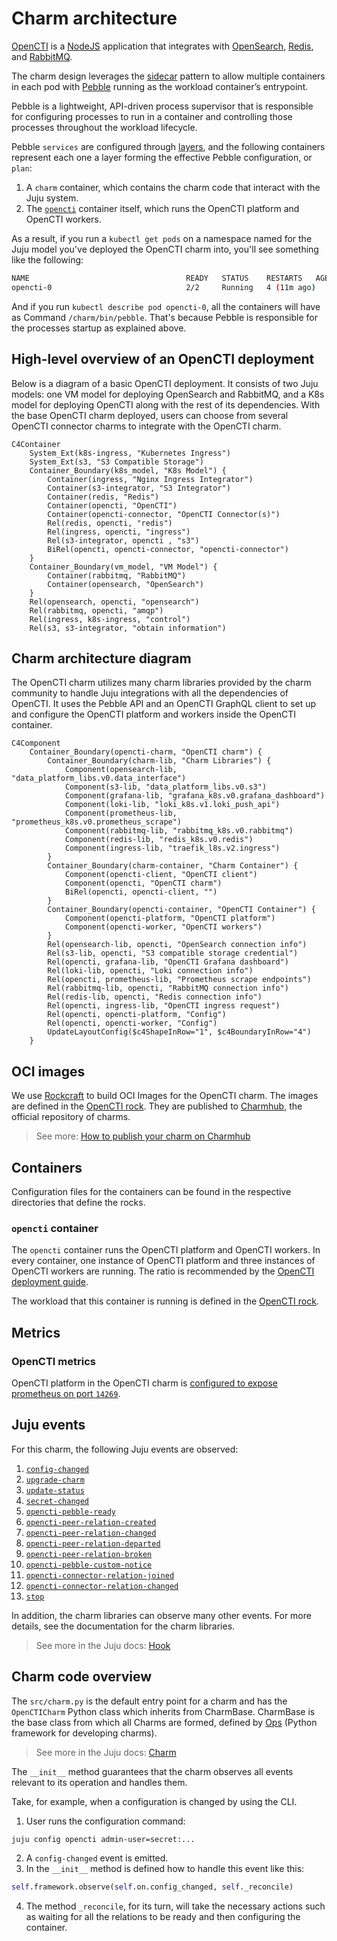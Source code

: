 # Charm architecture

[OpenCTI](https://filigran.io/solutions/open-cti/) is a 
[NodeJS](https://nodejs.org/en) application that integrates with 
[OpenSearch](https://opensearch.org/), [Redis](https://redis.io/), and 
[RabbitMQ](https://www.rabbitmq.com/).

The charm design leverages the [sidecar](https://kubernetes.io/blog/2015/06/the-distributed-system-toolkit-patterns/#example-1-sidecar-containers)
pattern to allow multiple containers in each pod with 
[Pebble](https://juju.is/docs/sdk/pebble) running as the workload container’s 
entrypoint.

Pebble is a lightweight, API-driven process supervisor that is responsible for
configuring processes to run in a container and controlling those
processes throughout the workload lifecycle.

Pebble `services` are configured through [layers](https://github.com/canonical/pebble#layer-specification), 
and the following containers represent each one a layer forming the effective 
Pebble configuration, or `plan`:

1. A `charm` container, which contains the charm code that interact with the Juju system.
2. The [`opencti`](https://filigran.io/solutions/open-cti/) container itself, which runs the OpenCTI platform and OpenCTI workers.

As a result, if you run a `kubectl get pods` on a namespace named for the Juju 
model you've deployed the OpenCTI charm into, you'll see something like the 
following:

```bash
NAME                                   READY   STATUS    RESTARTS   AGE
opencti-0                              2/2     Running   4 (11m ago)   3h20m
```

And if you run `kubectl describe pod opencti-0`, all the containers will have 
as Command ```/charm/bin/pebble```. That's because Pebble is responsible for
the processes startup as explained above.

## High-level overview of an OpenCTI deployment

Below is a diagram of a basic OpenCTI deployment. It consists of two Juju models:
one VM model for deploying OpenSearch and RabbitMQ, and a K8s model for 
deploying OpenCTI along with the rest of its dependencies. With the base OpenCTI
charm deployed, users can choose from several OpenCTI connector charms to 
integrate with the OpenCTI charm.

```mermaid
C4Container
    System_Ext(k8s-ingress, "Kubernetes Ingress")
    System_Ext(s3, "S3 Compatible Storage")
    Container_Boundary(k8s_model, "K8s Model") {
        Container(ingress, "Nginx Ingress Integrator")
        Container(s3-integrator, "S3 Integrator")
        Container(redis, "Redis")
        Container(opencti, "OpenCTI")
        Container(opencti-connector, "OpenCTI Connector(s)")
        Rel(redis, opencti, "redis")
        Rel(ingress, opencti, "ingress")
        Rel(s3-integrator, opencti , "s3")
        BiRel(opencti, opencti-connector, "opencti-connector")
    }
    Container_Boundary(vm_model, "VM Model") {
        Container(rabbitmq, "RabbitMQ")
        Container(opensearch, "OpenSearch")
    }
    Rel(opensearch, opencti, "opensearch")
    Rel(rabbitmq, opencti, "amqp")
    Rel(ingress, k8s-ingress, "control")
    Rel(s3, s3-integrator, "obtain information")
```

## Charm architecture diagram

The OpenCTI charm utilizes many charm libraries provided by the charm community
to handle Juju integrations with all the dependencies of OpenCTI. It uses the 
Pebble API and an OpenCTI GraphQL client to set up and configure the OpenCTI 
platform and workers inside the OpenCTI container.

```mermaid
C4Component
    Container_Boundary(opencti-charm, "OpenCTI charm") {
        Container_Boundary(charm-lib, "Charm Libraries") {
            Component(opensearch-lib, "data_platform_libs.v0.data_interface")
            Component(s3-lib, "data_platform_libs.v0.s3")
            Component(grafana-lib, "grafana_k8s.v0.grafana_dashboard")
            Component(loki-lib, "loki_k8s.v1.loki_push_api")
            Component(prometheus-lib, "prometheus_k8s.v0.prometheus_scrape")
            Component(rabbitmq-lib, "rabbitmq_k8s.v0.rabbitmq")
            Component(redis-lib, "redis_k8s.v0.redis")
            Component(ingress-lib, "traefik_l8s.v2.ingress")
        }
        Container_Boundary(charm-container, "Charm Container") {
            Component(opencti-client, "OpenCTI client")
            Component(opencti, "OpenCTI charm")
            BiRel(opencti, opencti-client, "")
        }
        Container_Boundary(opencti-container, "OpenCTI Container") {
            Component(opencti-platform, "OpenCTI platform")
            Component(opencti-worker, "OpenCTI workers")
        }
        Rel(opensearch-lib, opencti, "OpenSearch connection info")
        Rel(s3-lib, opencti, "S3 compatible storage credential")
        Rel(opencti, grafana-lib, "OpenCTI Grafana dashboard")
        Rel(loki-lib, opencti, "Loki connection info")
        Rel(opencti, prometheus-lib, "Prometheus scrape endpoints")
        Rel(rabbitmq-lib, opencti, "RabbitMQ connection info")
        Rel(redis-lib, opencti, "Redis connection info")
        Rel(opencti, ingress-lib, "OpenCTI ingress request")
        Rel(opencti, opencti-platform, "Config")
        Rel(opencti, opencti-worker, "Config")
        UpdateLayoutConfig($c4ShapeInRow="1", $c4BoundaryInRow="4")
    }
```

## OCI images

We use [Rockcraft](https://canonical-rockcraft.readthedocs-hosted.com/en/latest/) to build OCI Images for the OpenCTI charm. 
The images are defined in the [OpenCTI rock](https://github.com/canonical/opencti-operator/blob/main/opencti_rock/rockcraft.yaml).
They are published to [Charmhub](https://charmhub.io/), the official repository of charms.

> See more: [How to publish your charm on Charmhub](https://juju.is/docs/sdk/publishing)

## Containers

Configuration files for the containers can be found in the respective directories that define the rocks.

### `opencti` container

The `opencti` container runs the OpenCTI platform and OpenCTI workers.
In every container, one instance of OpenCTI platform and three instances of 
OpenCTI workers are running. The ratio is recommended by the [OpenCTI deployment guide](https://docs.opencti.io/latest/deployment/clustering/).

The workload that this container is running is defined in the [OpenCTI rock](https://github.com/canonical/opencti-operator/blob/main/opencti_rock/rockcraft.yaml).

## Metrics

### OpenCTI metrics

OpenCTI platform in the OpenCTI charm is [configured to expose prometheus on port `14269`](https://docs.opencti.io/latest/deployment/configuration/#telemetry). 
 
## Juju events

For this charm, the following Juju events are observed:

1. [`config-changed`](https://canonical-juju.readthedocs-hosted.com/en/latest/user/reference/hook/#config-changed)
2. [`upgrade-charm`](https://canonical-juju.readthedocs-hosted.com/en/latest/user/reference/hook/#upgrade-charm)
3. [`update-status`](https://canonical-juju.readthedocs-hosted.com/en/latest/user/reference/hook/#update-status)
4. [`secret-changed`](https://canonical-juju.readthedocs-hosted.com/en/latest/user/reference/hook/#secret-changed)
5. [`opencti-pebble-ready`](https://canonical-juju.readthedocs-hosted.com/en/latest/user/reference/hook/#container-pebble-ready)
6. [`opencti-peer-relation-created`](https://canonical-juju.readthedocs-hosted.com/en/latest/user/reference/hook/#endpoint-relation-created)
7. [`opencti-peer-relation-changed`](https://canonical-juju.readthedocs-hosted.com/en/latest/user/reference/hook/#endpoint-relation-changed)
8. [`opencti-peer-relation-departed`](https://canonical-juju.readthedocs-hosted.com/en/latest/user/reference/hook/#endpoint-relation-departed)
9. [`opencti-peer-relation-broken`](https://canonical-juju.readthedocs-hosted.com/en/latest/user/reference/hook/#endpoint-relation-broken)
10. [`opencti-pebble-custom-notice`](https://canonical-juju.readthedocs-hosted.com/en/latest/user/reference/hook/#container-pebble-custom-notice)
11. [`opencti-connector-relation-joined`](https://canonical-juju.readthedocs-hosted.com/en/latest/user/reference/hook/#endpoint-relation-joined)
12. [`opencti-connector-relation-changed`](https://canonical-juju.readthedocs-hosted.com/en/latest/user/reference/hook/#endpoint-relation-changed)
13. [`stop`](https://canonical-juju.readthedocs-hosted.com/en/latest/user/reference/hook/#stop)

In addition, the charm libraries can observe many other events. For more 
details, see the documentation for the charm libraries.

> See more in the Juju docs: [Hook](https://juju.is/docs/sdk/event)

## Charm code overview

The `src/charm.py` is the default entry point for a charm and has the 
`OpenCTICharm` Python class which inherits from CharmBase. CharmBase is the 
base class from which all Charms are formed, defined by [Ops](https://juju.is/docs/sdk/ops) 
(Python framework for developing charms).

> See more in the Juju docs: [Charm](https://canonical-juju.readthedocs-hosted.com/en/latest/user/reference/charm/)

The `__init__` method guarantees that the charm observes all events relevant to its operation and handles them.

Take, for example, when a configuration is changed by using the CLI.

1. User runs the configuration command:
```bash
juju config opencti admin-user=secret:...
```
2. A `config-changed` event is emitted.
3. In the `__init__` method is defined how to handle this event like this:
```python
self.framework.observe(self.on.config_changed, self._reconcile)
```
4. The method `_reconcile`, for its turn, will take the necessary actions such as waiting for all the relations to be ready and then configuring the container.
